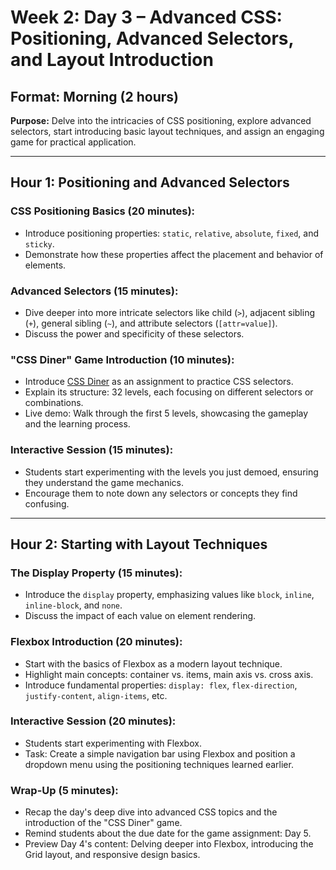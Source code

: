 # Week 2: Day 3 – Advanced CSS: Positioning, Advanced Selectors, and Layout Introduction

## Format: Morning (2 hours)

**Purpose:** Delve into the intricacies of CSS positioning, explore advanced selectors, start introducing basic layout techniques, and assign an engaging game for practical application.

---

## Hour 1: Positioning and Advanced Selectors

### CSS Positioning Basics (20 minutes):

- Introduce positioning properties: `static`, `relative`, `absolute`, `fixed`, and `sticky`.
- Demonstrate how these properties affect the placement and behavior of elements.

### Advanced Selectors (15 minutes):

- Dive deeper into more intricate selectors like child (`>`), adjacent sibling (`+`), general sibling (`~`), and attribute selectors (`[attr=value]`).
- Discuss the power and specificity of these selectors.

### "CSS Diner" Game Introduction (10 minutes):

- Introduce [CSS Diner](https://flukeout.github.io/) as an assignment to practice CSS selectors.
- Explain its structure: 32 levels, each focusing on different selectors or combinations.
- Live demo: Walk through the first 5 levels, showcasing the gameplay and the learning process.

### Interactive Session (15 minutes):

- Students start experimenting with the levels you just demoed, ensuring they understand the game mechanics.
- Encourage them to note down any selectors or concepts they find confusing.

---

## Hour 2: Starting with Layout Techniques

### The Display Property (15 minutes):

- Introduce the `display` property, emphasizing values like `block`, `inline`, `inline-block`, and `none`.
- Discuss the impact of each value on element rendering.

### Flexbox Introduction (20 minutes):

- Start with the basics of Flexbox as a modern layout technique.
- Highlight main concepts: container vs. items, main axis vs. cross axis.
- Introduce fundamental properties: `display: flex`, `flex-direction`, `justify-content`, `align-items`, etc.

### Interactive Session (20 minutes):

- Students start experimenting with Flexbox.
- Task: Create a simple navigation bar using Flexbox and position a dropdown menu using the positioning techniques learned earlier.

### Wrap-Up (5 minutes):

- Recap the day's deep dive into advanced CSS topics and the introduction of the "CSS Diner" game.
- Remind students about the due date for the game assignment: Day 5.
- Preview Day 4's content: Delving deeper into Flexbox, introducing the Grid layout, and responsive design basics.
